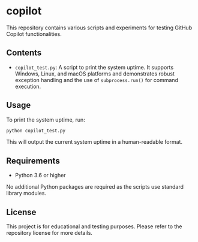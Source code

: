 # copilot

This repository contains various scripts and experiments for testing GitHub Copilot functionalities.

## Contents

- `copilot_test.py`: A script to print the system uptime. It supports Windows, Linux, and macOS platforms and demonstrates robust exception handling and the use of `subprocess.run()` for command execution.

## Usage

To print the system uptime, run:

```bash
python copilot_test.py
```

This will output the current system uptime in a human-readable format.

## Requirements

- Python 3.6 or higher

No additional Python packages are required as the scripts use standard library modules.

## License

This project is for educational and testing purposes. Please refer to the repository license for more details.
